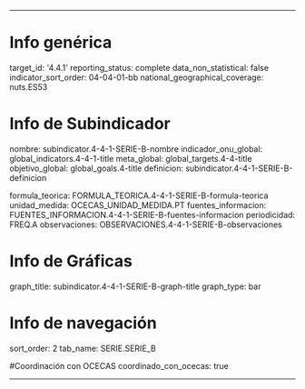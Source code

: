 ---

# Info genérica
target_id: '4.4.1'
reporting_status: complete
data_non_statistical: false
indicator_sort_order: 04-04-01-bb
national_geographical_coverage: nuts.ES53

# Info de Subindicador
nombre: subindicator.4-4-1-SERIE-B-nombre
indicador_onu_global: global_indicators.4-4-1-title
meta_global: global_targets.4-4-title
objetivo_global: global_goals.4-title
definicion: subindicator.4-4-1-SERIE-B-definicion

formula_teorica: FORMULA_TEORICA.4-4-1-SERIE-B-formula-teorica
unidad_medida: OCECAS_UNIDAD_MEDIDA.PT
fuentes_informacion: FUENTES_INFORMACION.4-4-1-SERIE-B-fuentes-informacion
periodicidad: FREQ.A
observaciones: OBSERVACIONES.4-4-1-SERIE-B-observaciones
# Info de Gráficas
graph_title: subindicator.4-4-1-SERIE-B-graph-title
graph_type: bar

# Info de navegación
sort_order: 2
tab_name: SERIE.SERIE_B

#Coordinación con OCECAS
coordinado_con_ocecas: true

---